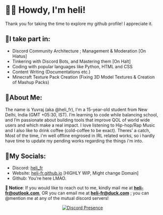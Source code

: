 # 👋🏼 Howdy, I'm heli!

Thank you for taking the time to explore my github profile! I appreciate it.

## 🔹I take part in:
- Discord Community Architecture ; Management & Moderation [On Hiatus]
- Tinkering with Discord Bots, and Mastering them [On Halt]
- Coding with popular languages like Python, HTML and CSS
- Content Writing (Documentations etc.)
- Minecraft Texture Pack Creation (Fixing 3D Model Textures & Creation of Mashup Packs)

## 🔹About Me:
The name is Yuvraj (aka @heli_fr), I'm a 15-year-old student from New Delhi, India (GMT +05:30, IST). I’m learning to code while balancing school, and I’m passionate about building tools that improve QOL of world wide users and which make a real impact. I love listening to Hip-hop/Rap Music and I also like to drink coffee (cold-coffee to be exact). Theres' a catch, Most of the time, i'm well offline engrosed in IRL related works, so i hardly have time to update my pending works regarding the things i'm into.

## 🔹My Socials:
- Discord: [heli_fr](https://discord.com/users/587605569439924224)
- Website: [heli-fr.github.io](https://heli-fr.github.io) [HIGHLY WIP, Might change Domain]
- Github: You're here LMAO.

**🔺 Notice**: If you would like to reach out to me, kindly mail me at [**heli-fr@outlook.com**](mailto:heli-fr@outlook.com), OR you can email me at [**heli-fr@duck.com**](mailto:heli-fr@duck.com) ; you can @mention me at any of the mutual discord servers!

<div align="center">
  <a href="https://discord.com/users/587605569439924224">
    <img src="https://lanyard.cnrad.dev/api/587605569439924224?showUserName=true&idleMessage=Idle." alt="Discord Presence" />
  </a>
</div>
